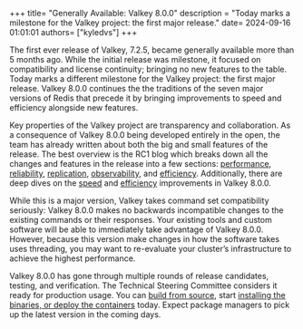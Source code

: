 +++
title=  "Generally Available: Valkey 8.0.0"
description = "Today marks a milestone for the Valkey project: the first major release."
date= 2024-09-16 01:01:01
authors= ["kyledvs"]
+++

The first ever release of Valkey, 7.2.5, became generally available more than 5 months ago.
While the initial release was milestone, it focused on compatibility and license continuity; bringing no new features to the table.
Today marks a different milestone for the Valkey project: the first major release.
Valkey 8.0.0 continues the the traditions of the seven major versions of Redis that precede it by bringing improvements to speed and efficiency alongside new features.

Key properties of the Valkey project are transparency and collaboration.
As a consequence of Valkey 8.0.0 being developed entirely in the open, the team has already written about both the big and small features of the release.
The best overview is the RC1 blog which breaks down all the changes and features in the release into a few sections: [performance](/blog/valkey-8-0-0-rc1/#performance), [reliability](/blog/valkey-8-0-0-rc1/#reliability), [replication](/blog/valkey-8-0-0-rc1/#replication), [observability](https://valkey.io/blog/valkey-8-0-0-rc1/#observability), and [efficiency](/blog/valkey-8-0-0-rc1/#efficiency).
Additionally, there are deep dives on the [speed](/blog/unlock-one-million-rps/) and [efficiency](/blog/valkey-memory-efficiency-8-0/) improvements in Valkey 8.0.0.

While this is a major version, Valkey takes command set compatibility seriously: Valkey 8.0.0 makes no backwards incompatible changes to the existing commands or their responses.
Your existing tools and custom software will be able to immediately take advantage of Valkey 8.0.0.
However, because this version make changes in how the software takes uses threading, you may want to re-evaluate your cluster’s infrastructure to achieve the highest performance.

Valkey 8.0.0 has gone through multiple rounds of release candidates, testing, and verification.
The Technical Steering Committee considers it ready for production usage.
You can [build from source](https://github.com/valkey-io/valkey/tree/8.0.0), start [installing the binaries, or deploy the containers](/download/) today.
Expect package managers to pick up the latest version in the coming days.
